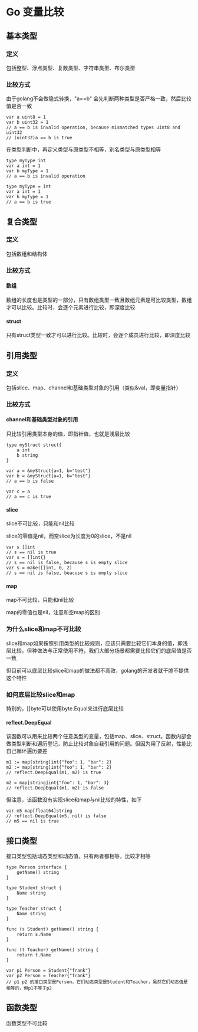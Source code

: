 # Go 变量比较

## 基本类型

### 定义

包括整型、浮点类型、复数类型、字符串类型、布尔类型

### 比较方式

由于golang不会做隐式转换，"a==b" 会先判断两种类型是否严格一致，然后比较值是否一致

```
var a uint8 = 1
var b uint32 = 1
// a == b is invalid operation, because mismatched types uint8 and uint32
// (uint32)a == b is true
```

在类型判断中，再定义类型与原类型不相等，别名类型与原类型相等

```
type myType int
var a int = 1
var b myType = 1
// a == b is invalid operation

type myType = int
var a int = 1
var b myType = 1
// a == b is true
```

## 复合类型

### 定义

包括数组和结构体

### 比较方式

#### 数组

数组的长度也是类型的一部分，只有数组类型一致且数组元素是可比较类型，数组才可以比较。比较时，会逐个元素进行比较，即深度比较

#### struct

只有struct类型一致才可以进行比较。比较时，会逐个成员进行比较，即深度比较

## 引用类型

### 定义

包括slice、map、channel和基础类型对象的引用（类似\&val，即变量指针）

### 比较方式

#### channel和基础类型对象的引用

只比较引用类型本身的值，即指针值，也就是浅层比较

```
type myStruct struct{
    a int
    b string
}

var a = &myStruct{a=1, b="test"}
var b = &myStruct{a=1, b="test"}
// a == b is false

var c = a
// a == c is true
```

#### slice

slice不可比较，只能和nil比较

slice的零值是nil，而空slice为长度为0的slice，不是nil

```
var s []int
// s == nil is true
var s = []int{}
// s == nil is false, because s is empty slice
var s = make([]int, 0, 2)
// s == nil is false, beacuse s is empty slice
```

#### map

map不可比较，只能和nil比较

map的零值也是nil，注意和空map的区别

### 为什么slice和map不可比较

slice和map如果按照引用类型的比较规则，应该只需要比较它们本身的值，即浅层比较。但种做法与正常使用不符，我们大部分场景都需要比较它们的底层值是否一致

但目前可以底层比较slice和map的做法都不高效，golang的开发者就干脆不提供这个特性

### 如何底层比较slice和map

特别的，\[]byte可以使用byte.Equal来进行底层比较

#### reflect.DeepEqual

该函数可以用来比较两个任意类型的变量，包括map、slice、struct。函数内部会做类型判断和遍历登记，防止比较对象自我引用的问题。但因为用了反射，性能比自己循环遍历要差

```
m1 := map[string]int{"foo": 1, "bar": 2}
m2 := map[string]int{"foo": 1, "bar": 2}
// reflect.DeepEqual(m1, m2) is true

m2 = map[string]int{"foo": 1, "bar": 3}
// reflect.DeepEqual(m1, m2) is false
```

但注意，该函数没有实现slice和map与nil比较的特性，如下

```
var m5 map[float64]string
// reflect.DeepEqual(m5, nil) is false
// m5 == nil is true
```

## 接口类型

接口类型包括动态类型和动态值，只有两者都相等，比较才相等

```
type Person interface {
    getName() string
}

type Student struct {
    Name string
}

type Teacher struct {
    Name string
}

func (s Student) getName() string {
    return s.Name
}

func (t Teacher) getName() string {
    return t.Name
}

var p1 Person = Student{"frank"}
var p2 Person = Teacher{"frank"}
// p1 p2 的接口类型是Person，它们动态类型是Student和Teacher，虽然它们动态值是相等的，但p1不等于p2
```

## 函数类型

函数类型不可比较
